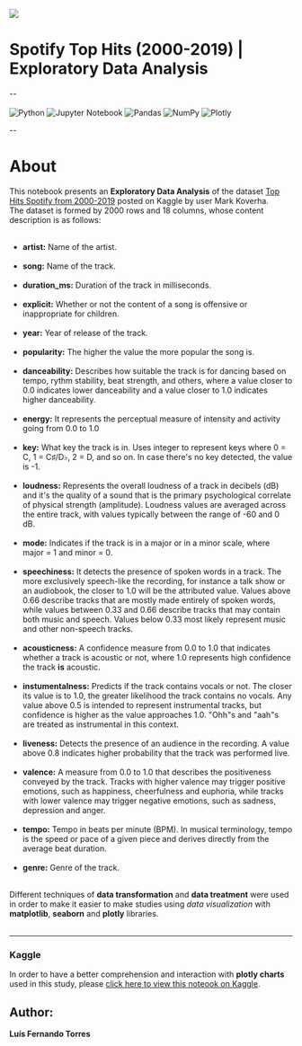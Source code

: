 <img src = 'https://www.secretshoresmusic.com/wp-content/uploads/2017/10/spotify-banner.png'><br>
# Spotify Top Hits (2000-2019) | Exploratory Data Analysis
--<br><br>
![Python](https://img.shields.io/badge/python-3670A0?style=for-the-badge&logo=python&logoColor=ffdd54) ![Jupyter Notebook](https://img.shields.io/badge/jupyter-%23FA0F00.svg?style=for-the-badge&logo=jupyter&logoColor=white) ![Pandas](https://img.shields.io/badge/pandas-%23150458.svg?style=for-the-badge&logo=pandas&logoColor=white) ![NumPy](https://img.shields.io/badge/numpy-%23013243.svg?style=for-the-badge&logo=numpy&logoColor=white) ![Plotly](https://img.shields.io/badge/Plotly-%233F4F75.svg?style=for-the-badge&logo=plotly&logoColor=white)<br>

--

# About 
This notebook presents an **Exploratory Data Analysis** of the dataset <a href="https://www.kaggle.com/datasets/paradisejoy/top-hits-spotify-from-20002019">Top Hits Spotify from 2000-2019</a> posted on Kaggle by user Mark Koverha.<br>
The dataset is formed by 2000 rows and 18 columns, whose content description is as follows: <br><br>

- **artist:** Name of the artist.<br><br>
- **song:** Name of the track.<br><br>
- **duration_ms:** Duration of the track in milliseconds.<br><br>
- **explicit:** Whether or not the content of a song is offensive or inappropriate for children.<br><br>
- **year:** Year of release of the track.<br><br>
- **popularity:** The higher the value the more popular the song is.<br><br>
- **danceability:** Describes how suitable the track is for dancing based on tempo, rythm stability, beat strength, and others, where a value closer to 0.0 indicates lower danceability and a value closer to 1.0 indicates higher danceability.<br><br>
- **energy:** It represents the perceptual measure of intensity and activity going from 0.0 to 1.0<br><br>
- **key:** What key the track is in. Uses integer to represent keys where 0 = C, 1 = C♯/D♭, 2 = D, and so on. In case there's no key detected, the value is -1.<br><br>
- **loudness:** Represents the overall loudness of a track in decibels (dB) and it's the quality of a sound that is the primary psychological correlate of physical strength (amplitude). Loudness values are averaged across the entire track, with values typically between the range of -60 and 0 dB.<br><br>
- **mode:** Indicates if the track is in a major or in a minor scale, where major = 1 and minor = 0.<br><br>
- **speechiness:** It detects the presence of spoken words in a track. The more exclusively speech-like the recording, for instance a talk show or an audiobook, the closer to 1.0 will be the attributed value. Values above 0.66 describe tracks that are mostly made entirely of spoken words, while values between 0.33 and 0.66 describe tracks that may contain both music and speech. Values below 0.33 most likely represent music and other non-speech tracks. <br><br>
- **acousticness:** A confidence measure from 0.0 to 1.0 that indicates whether a track is acoustic or not, where 1.0 represents high confidence the track **is** acoustic.<br><br>
- **instumentalness:** Predicts if the track contains vocals or not. The closer its value is to 1.0, the greater likelihood the track contains no vocals. Any value above 0.5 is intended to represent instrumental tracks, but confidence is higher as the value approaches 1.0. "Ohh"s and "aah"s are treated as instrumental in this context.<br><br>
- **liveness:** Detects the presence of an audience in the recording. A value above 0.8 indicates higher probability that the track was performed live.<br><br>
- **valence:** A measure from 0.0 to 1.0 that describes the positiveness conveyed by the track. Tracks with higher valence may trigger positive emotions, such as happiness, cheerfulness and euphoria, while tracks with lower valence may trigger negative emotions, such as sadness, depression and anger.<br><br>
- **tempo:** Tempo in beats per minute (BPM). In musical terminology, tempo is the speed or pace of a given piece and derives directly from the average beat duration.<br><br>
- **genre:** Genre of the track.<br><br>

Different techniques of **data transformation** and **data treatment** were used in order to make it easier to make studies using *data visualization* with **matplotlib**, **seaborn** and **plotly** libraries.<br><br>


---

### Kaggle
In order to have a better comprehension and interaction with **plotly charts** used in this study, please <a href="https://www.kaggle.com/code/lusfernandotorres/spotify-top-hits-2000-2019-eda">click here to view this noteook on Kaggle</a>.

## Author:
**Luís Fernando Torres**

